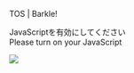TOS | Barkle!

JavaScriptを有効にしてください  
Please turn on your JavaScript

![](/static-assets/splash.png?1727312237808)